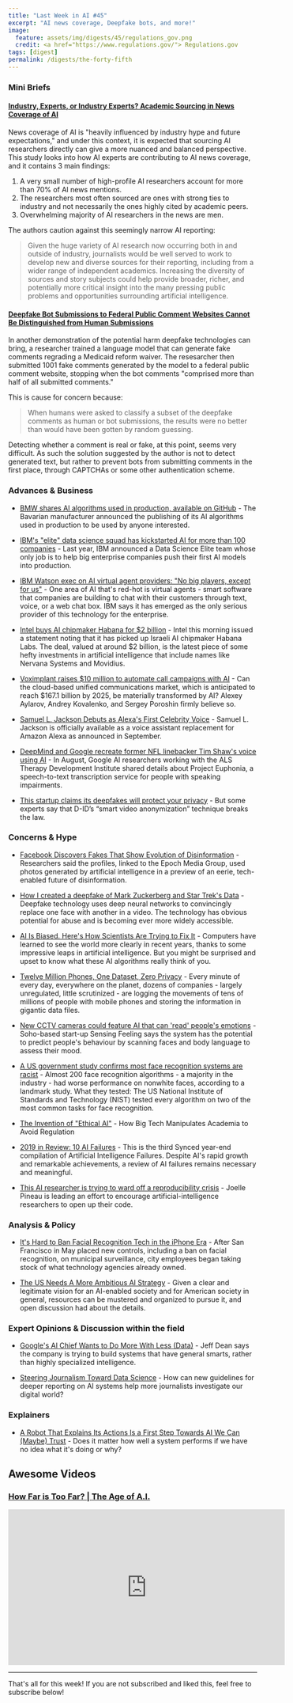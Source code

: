 ```yaml
---
title: "Last Week in AI #45"
excerpt: "AI news coverage, Deepfake bots, and more!"
image: 
  feature: assets/img/digests/45/regulations_gov.png
  credit: <a href="https://www.regulations.gov/"> Regulations.gov
tags: [digest]
permalink: /digests/the-forty-fifth
---
```


### Mini Briefs

#### [Industry, Experts, or Industry Experts? Academic Sourcing in News Coverage of AI](https://reutersinstitute.politics.ox.ac.uk/industry-experts-or-industry-experts-academic-sourcing-news-coverage-ai)

News coverage of AI is "heavily influenced by industry hype and future expectations," and under this context, it is expected that sourcing AI researchers directly can give a more nuanced and balanced perspective.
This study looks into how AI experts are contributing to AI news coverage, and it contains 3 main findings:

1. A very small number of high-profile AI researchers account for more than 70% of AI news mentions.
2. The researchers most often sourced are ones with strong ties to industry and not necessarily the ones highly cited by academic peers.
3. Overwhelming majority of AI researchers in the news are men.

The authors caution against this seemingly narrow AI reporting:

> Given the huge variety of AI research now occurring both in and outside of industry, journalists would be well served to work to develop new and diverse sources for their reporting, including from a wider range of independent academics. Increasing the diversity of sources and story subjects could help provide broader, richer, and potentially more critical insight into the many pressing public problems and opportunities surrounding artificial intelligence.

#### [Deepfake Bot Submissions to Federal Public Comment Websites Cannot Be Distinguished from Human Submissions](https://techscience.org/a/2019121801/)

In another demonstration of the potential harm deepfake technologies can bring, a researcher trained a language model that can generate fake comments regrading a Medicaid reform waiver.
The resesarcher then submitted 1001 fake comments generated by the model to a federal public comment website, stopping when the bot comments "comprised more than half of all submitted comments."

This is cause for concern because:
> When humans were asked to classify a subset of the deepfake comments as human or bot submissions, the results were no better than would have been gotten by random guessing.

Detecting whether a comment is real or fake, at this point, seems very difficult. 
As such the solution suggested by the author is not to detect generated text, but rather to prevent bots from submitting comments in the first place, through CAPTCHAs or some other authentication scheme.

### Advances & Business

* [BMW shares AI algorithms used in production, available on GitHub](https://www.bmwblog.com/2019/12/13/bmw-shares-ai-algorithms-used-in-production-available-on-github/) - The Bavarian manufacturer announced the publishing of its AI algorithms used in production to be used by anyone interested.

* [IBM's "elite" data science squad has kickstarted AI for more than 100 companies](https://venturebeat.com/2019/12/15/ibms-elite-data-science-squad-has-kickstarted-ai-for-more-than-100-companies/) - Last year, IBM announced a Data Science Elite team whose only job is to help big enterprise companies push their first AI models into production.

* [IBM Watson exec on AI virtual agent providers: "No big players, except for us"](https://venturebeat.com/2019/12/15/ibm-watson-exec-on-ai-virtual-agent-providers-no-big-players-except-for-us/) - One area of AI that's red-hot is virtual agents - smart software that companies are building to chat with their customers through text, voice, or a web chat box. IBM says it has emerged as the only serious provider of this technology for the enterprise.

* [Intel buys AI chipmaker Habana for $2 billion](https://techcrunch.com/2019/12/16/intel-buys-ai-chipmaker-habana-for-2-billion/) - Intel this morning issued a statement noting that it has picked up Israeli AI chipmaker Habana Labs. The deal, valued at around $2 billion, is the latest piece of some hefty investments in artificial intelligence that include names like Nervana Systems and Movidius.

* [Voximplant raises $10 million to automate call campaigns with AI](https://venturebeat.com/2019/12/17/voximplant-raises-10-million-to-automate-call-campaigns-with-ai/) - Can the cloud-based unified communications market, which is anticipated to reach $167.1 billion by 2025, be materially transformed by AI? Alexey Aylarov, Andrey Kovalenko, and Sergey Poroshin firmly believe so.

* [Samuel L. Jackson Debuts as Alexa's First Celebrity Voice](https://voicebot.ai/2019/12/17/samuel-l-jackson-debuts-as-alexas-first-celebrity-voice/) - Samuel L. Jackson is officially available as a voice assistant replacement for Amazon Alexa as announced in September.

* [DeepMind and Google recreate former NFL linebacker Tim Shaw's voice using AI](https://venturebeat.com/2019/12/18/deepmind-and-google-recreate-former-nfl-linebacker-tim-shaws-voice-using-ai/) - In August, Google AI researchers working with the ALS Therapy Development Institute shared details about Project Euphonia, a speech-to-text transcription service for people with speaking impairments.

* [This startup claims its deepfakes will protect your privacy](https://www.technologyreview.com/s/614983/this-startup-claims-its-deepfakes-will-protect-your-privacy/) - But some experts say that D-ID’s “smart video anonymization” technique breaks the law.

### Concerns & Hype

* [Facebook Discovers Fakes That Show Evolution of Disinformation](https://www.nytimes.com/2019/12/20/business/facebook-ai-generated-profiles.html) - Researchers said the profiles, linked to the Epoch Media Group, used photos generated by artificial intelligence in a preview of an eerie, tech-enabled future of disinformation.

* [How I created a deepfake of Mark Zuckerberg and Star Trek's Data](https://arstechnica.com/science/2019/12/how-i-created-a-deepfake-of-mark-zuckerberg-and-star-treks-data/) - Deepfake technology uses deep neural networks to convincingly replace one face with another in a video. The technology has obvious potential for abuse and is becoming ever more widely accessible.

* [AI Is Biased. Here's How Scientists Are Trying to Fix It](https://www.wired.com/story/ai-biased-how-scientists-trying-fix/) - Computers have learned to see the world more clearly in recent years, thanks to some impressive leaps in artificial intelligence. But you might be surprised and upset to know what these AI algorithms really think of you.

* [Twelve Million Phones, One Dataset, Zero Privacy](https://www.nytimes.com/interactive/2019/12/19/opinion/location-tracking-cell-phone.html) - Every minute of every day, everywhere on the planet, dozens of companies - largely unregulated, little scrutinized - are logging the movements of tens of millions of people with mobile phones and storing the information in gigantic data files.

* [New CCTV cameras could feature AI that can 'read' people's emotions](https://www.standard.co.uk/tech/cctv-cameras-that-can-read-emotions-of-people-in-crowds-a4314311.html) - Soho-based start-up Sensing Feeling says the system has the potential to predict people's behaviour by scanning faces and body language to assess their mood.

* [A US government study confirms most face recognition systems are racist](https://www.technologyreview.com/f/614986/ai-face-recognition-racist-us-government-nist-study/) - Almost 200 face recognition algorithms - a majority in the industry - had worse performance on nonwhite faces, according to a landmark study. What they tested: The US National Institute of Standards and Technology (NIST) tested every algorithm on two of the most common tasks for face recognition.

* [The Invention of "Ethical AI"](https://theintercept.com/2019/12/20/mit-ethical-ai-artificial-intelligence/) - How Big Tech Manipulates Academia to Avoid Regulation

* [2019 in Review: 10 AI Failures](https://medium.com/syncedreview/2019-in-review-10-ai-failures-317b46155350) - This is the third Synced year-end compilation of Artificial Intelligence Failures. Despite AI's rapid growth and remarkable achievements, a review of AI failures remains necessary and meaningful.

* [This AI researcher is trying to ward off a reproducibility crisis](https://www.nature.com/articles/d41586-019-03895-5) - Joelle Pineau is leading an effort to encourage artificial-intelligence researchers to open up their code.

### Analysis & Policy

* [It's Hard to Ban Facial Recognition Tech in the iPhone Era](https://www.wired.com/story/hard-ban-facial-recognition-tech-iphone/) - After San Francisco in May placed new controls, including a ban on facial recognition, on municipal surveillance, city employees began taking stock of what technology agencies already owned.

* [The US Needs A More Ambitious AI Strategy](https://palladiummag.com/2019/12/21/the-us-needs-a-more-ambitious-ai-strategy/) - Given a clear and legitimate vision for an AI-enabled society and for American society in general, resources can be mustered and organized to pursue it, and open discussion had about the details.

### Expert Opinions & Discussion within the field

* [Google's AI Chief Wants to Do More With Less (Data)](https://www.wired.com/story/googles-ai-chief-do-more-less-data/) - Jeff Dean says the company is trying to build systems that have general smarts, rather than highly specialized intelligence.

* [Steering Journalism Toward Data Science](https://medium.com/jsk-class-of-2020/steering-journalism-toward-data-science-a4208438020b) - How can new guidelines for deeper reporting on AI systems help more journalists investigate our digital world?

### Explainers

* [A Robot That Explains Its Actions Is a First Step Towards AI We Can (Maybe) Trust](https://spectrum.ieee.org/automaton/robotics/artificial-intelligence/a-robot-that-explains-its-actions) - Does it matter how well a system performs if we have no idea what it's doing or why?

## Awesome Videos

### [How Far is Too Far? | The Age of A.I.](http://www.youtube.com/watch?v=UwsrzCVZAb8)

<iframe width="560" height="315" src="https://www.youtube.com/embed/UwsrzCVZAb8" frameborder="0" allow="accelerometer; autoplay; encrypted-media; gyroscope; picture-in-picture" allowfullscreen></iframe>

<hr>

That's all for this week! If you are not subscribed and liked this, feel free to subscribe below!